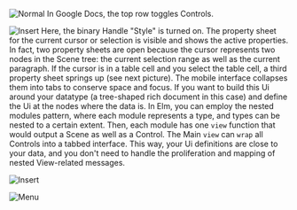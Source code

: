 ![Normal](Docs-Normal.jpg)
In Google Docs, the top row toggles Controls.

![Insert](Docs-Style.jpg)
Here, the binary Handle "Style" is turned on. The property sheet for the current cursor or selection is visible and shows the active properties. In fact, two property sheets are open because the cursor represents two nodes in the Scene tree: the current selection range as well as the current paragraph. If the cursor is in a table cell and you select the table cell, a third property sheet springs up (see next picture). The mobile interface collapses them into tabs to conserve space and focus. If you want to build this Ui around your datatype (a tree-shaped rich document in this case) and define the Ui at the nodes where the data is. In Elm, you can employ the nested modules pattern, where each module represents a type, and types can be nested to a certain extent. Then, each module has one `view` function that would output a Scene as well as a Control. The Main `view` can `wrap` all Controls into a tabbed interface. This way, your Ui definitions are close to your data, and you don't need to handle the proliferation and mapping of nested View-related messages.

![Insert](Docs-Insert.jpg)

![Menu](Docs-Menu.jpg)